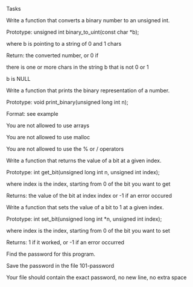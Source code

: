 Tasks

Write a function that converts a binary number to an unsigned int.



Prototype: unsigned int binary_to_uint(const char *b);

where b is pointing to a string of 0 and 1 chars

Return: the converted number, or 0 if

there is one or more chars in the string b that is not 0 or 1

b is NULL

Write a function that prints the binary representation of a number.



Prototype: void print_binary(unsigned long int n);

Format: see example

You are not allowed to use arrays

You are not allowed to use malloc

You are not allowed to use the % or / operators

Write a function that returns the value of a bit at a given index.



Prototype: int get_bit(unsigned long int n, unsigned int index);

where index is the index, starting from 0 of the bit you want to get

Returns: the value of the bit at index index or -1 if an error occured

Write a function that sets the value of a bit to 1 at a given index.



Prototype: int set_bit(unsigned long int *n, unsigned int index);

where index is the index, starting from 0 of the bit you want to set

Returns: 1 if it worked, or -1 if an error occurred

Find the password for this program.



Save the password in the file 101-password

Your file should contain the exact password, no new line, no extra space
